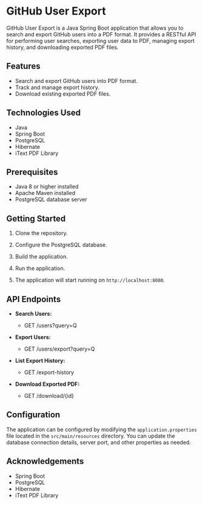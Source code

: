 # GitHub User Export

GitHub User Export is a Java Spring Boot application that allows you to search and export GitHub users into a PDF format. It provides a RESTful API for performing user searches, exporting user data to PDF, managing export history, and downloading exported PDF files.

## Features

- Search and export GitHub users into PDF format.
- Track and manage export history.
- Download existing exported PDF files.

## Technologies Used

- Java
- Spring Boot
- PostgreSQL
- Hibernate
- iText PDF Library

## Prerequisites

- Java 8 or higher installed
- Apache Maven installed
- PostgreSQL database server

## Getting Started

1. Clone the repository.

2. Configure the PostgreSQL database.

3. Build the application.

4. Run the application.

5. The application will start running on `http://localhost:8080`.

## API Endpoints

- **Search Users:**
  - GET /users?query=Q

- **Export Users:**
  - GET /users/export?query=Q

- **List Export History:**
  - GET /export-history

- **Download Exported PDF:**
  - GET /download/{id}

## Configuration

The application can be configured by modifying the `application.properties` file located in the `src/main/resources` directory. You can update the database connection details, server port, and other properties as needed.

## Acknowledgements

- Spring Boot
- PostgreSQL
- Hibernate
- iText PDF Library
